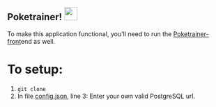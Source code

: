 ## Poketrainer! <img src="https://s2.coinmarketcap.com/static/img/coins/200x200/8303.png" width="30" height="30" />
To make this application functional, you'll need to run the [Poketrainer-front](https://github.com/cynster/poketrainer-front)end as well.

# To setup:

1. `git clone`
2. In file [config.json](config/config.json), line 3: Enter your own valid PostgreSQL url.
